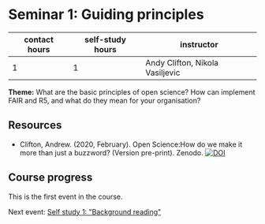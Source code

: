 # Seminar 1: Guiding principles

| contact hours | self-study hours | instructor |
|---|---|---|
| 1 | 1 | Andy Clifton, Nikola Vasiljevic |

**Theme:** What are the basic principles of open science? How can implement FAIR and R5, and what do they mean for your organisation?

## Resources
- Clifton, Andrew. (2020, February). Open Science:How do we make it more than just a buzzword? (Version pre-print). Zenodo. [![DOI](https://zenodo.org/badge/DOI/10.5281/zenodo.3670410.svg)](https://doi.org/10.5281/zenodo.3670410)

## Course progress
This is the first event in the course.

Next event: [Self study 1: "Background reading"](selfstudy1.md)

